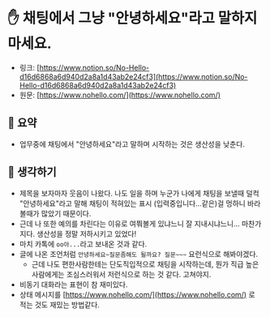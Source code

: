 # ✋ 채팅에서 그냥 "안녕하세요"라고 말하지 마세요. 

- 링크: [https://www.notion.so/No-Hello-d16d6868a6d940d2a8a1d43ab2e24cf3](https://www.notion.so/No-Hello-d16d6868a6d940d2a8a1d43ab2e24cf3)  
- 원문: [https://www.nohello.com/](https://www.nohello.com/)

## 📝 요약 

- 업무중에 채팅에서 "안녕하세요"라고 말하며 시작하는 것은 생산성을 낮춘다.  

## 🤔 생각하기  
- 제목을 보자마자 웃음이 나왔다. 나도 일을 하며 누군가 나에게 채팅을 보낼때 덜컥 "안녕하세요"라고 말해 채팅이 적혀있는 표시 (입력중입니다...같은)걸 멍하니 바라볼때가 많았기 때문이다.  
- 근데 나 또한 예의를 차린다는 이유로 여쭤볼게 있냐느니 잘 지내시냐느니... 마찬가지다. 생산성을 정말 저하시키고 있었다! 
- 마치 카톡에 `oo아...`라고 보내온 것과 같다.
- 글에 나온 조언처럼 `안녕하세요~질문좀해도 될까요? 질문~~~` 요런식으로 해봐야겠다.  
  - 근데 나도 편한사람한테는 단도직입적으로 채팅을 시작하는데, 뭔가 직급 높은 사람에게는 조심스러워서 저런식으로 하는 것 같다. 고쳐야지.  
- 비동기 대화라는 표현이 참 재미있다.  
- 상태 메시지를 [https://www.nohello.com/](https://www.nohello.com/) 로 적는 것도 재밌는 방법같다.  